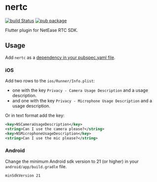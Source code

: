 # nertc
[![build Status](https://github.com/netease-im/NERTC-Flutter-SDK/workflows/build/badge.svg)](https://github.com/netease-im/NERTC-Flutter-SDK/actions) [![pub package](https://img.shields.io/pub/v/nertc.svg)](https://pub.dev/packages/nertc)

Flutter plugin for NetEase RTC SDK.

## Usage
Add `nertc` as a [dependency in your pubspec.yaml file](https://flutter.io/using-packages/).

### iOS

Add two rows to the `ios/Runner/Info.plist`:

* one with the key `Privacy - Camera Usage Description` and a usage description.
* and one with the key `Privacy - Microphone Usage Description` and a usage description.

Or in text format add the key:

```xml
<key>NSCameraUsageDescription</key>
<string>Can I use the camera please?</string>
<key>NSMicrophoneUsageDescription</key>
<string>Can I use the mic please?</string>
```

### Android

Change the minimum Android sdk version to 21 (or higher) in your `android/app/build.gradle` file.

```
minSdkVersion 21
```

